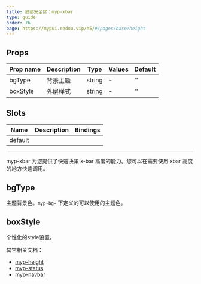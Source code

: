 ```yaml
---
title: 底部安全区：myp-xbar
type: guide
order: 76
page: https://mypui.redou.vip/h5/#/pages/base/height
---
```


## Props

| Prop name | Description | Type   | Values | Default |
| --------- | ----------- | ------ | ------ | ------- |
| bgType    | 背景主题    | string | -      | ''      |
| boxStyle  | 外层样式    | string | -      | ''      |

## Slots

| Name    | Description | Bindings |
| ------- | ----------- | -------- |
| default |             |          |

---

myp-xbar 为您提供了快速决策 x-bar 高度的能力。您可以在需要使用 xbar 高度的地方快速调用。

## bgType

主题背景色。`myp-bg-` 下定义的可以使用的主题色。

## boxStyle

个性化的style设置。

其它相关文档：

- [myp-height](/guide/myp-height.html) 
- [myp-status](/guide/myp-status.html) 
- [myp-navbar](/guide/myp-navbar.html)
